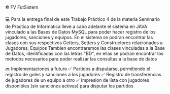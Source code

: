 ⚽ FV FutSistem

💻 Para la entrega final de este Trabajo Práctico 4 de la materia Seminario de Practica de Informatica lleve a cabo adelante el sistema en JAVA vinculado a las Bases de Datos MySQL para poder hacer registro de los jugadores, sanciones y equipos.
En el sistema se podran encontrar las clases con sus respectivos Getters, Setters y Constructores relacionados a Jugadores, Equipos
Tambien encontraremos las clases vinculadas a la Base de Datos, identificadas con las letras "BD", en ellas se podran encontrar los metodos necesarios para poder realizar las consultas a la base de datos

🔜 Implementaciones a futuro
✅ Partidos a disputarse, permitiendo el registro de goles y sanciones a los jugadores
✅ Registro de transferencias de jugadores de un equipo a otro
✅ Impresion de lista con jugadores disponibles (sin sanciones activas) para disputar los partidos 

